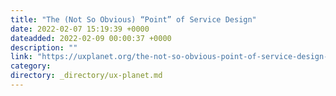 ```yaml
---
title: "The (Not So Obvious) “Point” of Service Design"
date: 2022-02-07 15:19:39 +0000
dateadded: 2022-02-09 00:00:37 +0000
description: ""
link: "https://uxplanet.org/the-not-so-obvious-point-of-service-design-b98cff80df?source=rss----819cc2aaeee0---4"
category:
directory: _directory/ux-planet.md
---
```

